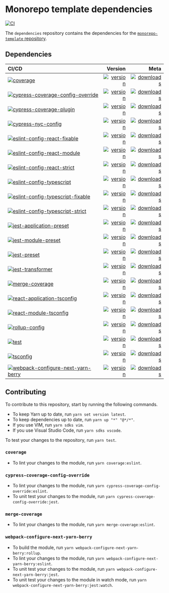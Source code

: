 # Monorepo template dependencies

[![CI](https://github.com/monorepo-template/dependencies/actions/workflows/index.yml/badge.svg?branch=main&event=push)](https://github.com/monorepo-template/dependencies/actions/workflows/index.yml)

The `dependencies` repository contains the dependencies for the
[`monorepo-template` repository](https://github.com/monorepo-template/monorepo-template/).

## Dependencies

| CI/CD | Version | Meta |
| :---- | ------: | ---: |
| [![coverage](https://github.com/monorepo-template/dependencies/actions/workflows/coverage.yml/badge.svg?branch=main&event=push)](https://github.com/monorepo-template/dependencies/actions/workflows/coverage.yml) | [![version](https://img.shields.io/npm/v/@monorepo-template/coverage.svg)](https://www.npmjs.com/package/@monorepo-template/coverage) | [![downloads](https://img.shields.io/npm/dt/@monorepo-template/coverage.svg)](https://www.npmjs.com/package/@monorepo-template/coverage) |
| [![cypress-coverage-config-override](https://github.com/monorepo-template/dependencies/actions/workflows/cypress-coverage-config-override.yml/badge.svg?branch=main&event=push)](https://github.com/monorepo-template/dependencies/actions/workflows/cypress-coverage-config-override.yml) | [![version](https://img.shields.io/npm/v/@monorepo-template/cypress-coverage-config-override.svg)](https://www.npmjs.com/package/@monorepo-template/coverage) | [![downloads](https://img.shields.io/npm/dt/@monorepo-template/cypress-coverage-config-override.svg)](https://www.npmjs.com/package/@monorepo-template/cypress-coverage-config-override) |
| [![cypress-coverage-plugin](https://github.com/monorepo-template/dependencies/actions/workflows/cypress-coverage-plugin.yml/badge.svg?branch=main&event=push)](https://github.com/monorepo-template/dependencies/actions/workflows/cypress-coverage-plugin.yml) | [![version](https://img.shields.io/npm/v/@monorepo-template/cypress-coverage-plugin.svg)](https://www.npmjs.com/package/@monorepo-template/coverage) | [![downloads](https://img.shields.io/npm/dt/@monorepo-template/cypress-coverage-plugin.svg)](https://www.npmjs.com/package/@monorepo-template/cypress-coverage-plugin) |
| [![cypress-nyc-config](https://github.com/monorepo-template/dependencies/actions/workflows/cypress-nyc-config.yml/badge.svg?branch=main&event=push)](https://github.com/monorepo-template/dependencies/actions/workflows/cypress-nyc-config.yml) | [![version](https://img.shields.io/npm/v/@monorepo-template/cypress-nyc-config.svg)](https://www.npmjs.com/package/@monorepo-template/cypress-nyc-config) | [![downloads](https://img.shields.io/npm/dt/@monorepo-template/cypress-nyc-config.svg)](https://www.npmjs.com/package/@monorepo-template/cypress-nyc-config) |
| [![eslint-config-react-fixable](https://github.com/monorepo-template/dependencies/actions/workflows/eslint-config-react-fixable.yml/badge.svg?branch=main&event=push)](https://github.com/monorepo-template/dependencies/actions/workflows/eslint-config-react-fixable.yml) | [![version](https://img.shields.io/npm/v/@monorepo-template/eslint-config-react-fixable.svg)](https://www.npmjs.com/package/@monorepo-template/eslint-config-typescript-fixable) | [![downloads](https://img.shields.io/npm/dt/@monorepo-template/eslint-config-react-fixable.svg)](https://www.npmjs.com/package/@monorepo-template/eslint-config-react-fixable) |
| [![eslint-config-react-module](https://github.com/monorepo-template/dependencies/actions/workflows/eslint-config-react-module.yml/badge.svg?branch=main&event=push)](https://github.com/monorepo-template/dependencies/actions/workflows/eslint-config-react-module.yml) | [![version](https://img.shields.io/npm/v/@monorepo-template/eslint-config-react-module.svg)](https://www.npmjs.com/package/@monorepo-template/eslint-config-typescript-module) | [![downloads](https://img.shields.io/npm/dt/@monorepo-template/eslint-config-react-module.svg)](https://www.npmjs.com/package/@monorepo-template/eslint-config-react-module) |
| [![eslint-config-react-strict](https://github.com/monorepo-template/dependencies/actions/workflows/eslint-config-react-strict.yml/badge.svg?branch=main&event=push)](https://github.com/monorepo-template/dependencies/actions/workflows/eslint-config-react-strict.yml) | [![version](https://img.shields.io/npm/v/@monorepo-template/eslint-config-react-strict.svg)](https://www.npmjs.com/package/@monorepo-template/eslint-config-react-strict) | [![downloads](https://img.shields.io/npm/dt/@monorepo-template/eslint-config-react-strict.svg)](https://www.npmjs.com/package/@monorepo-template/eslint-config-react-strict) |
| [![eslint-config-typescript](https://github.com/monorepo-template/dependencies/actions/workflows/eslint-config-typescript.yml/badge.svg?branch=main&event=push)](https://github.com/monorepo-template/dependencies/actions/workflows/eslint-config-typescript.yml) | [![version](https://img.shields.io/npm/v/@monorepo-template/eslint-config-typescript.svg)](https://www.npmjs.com/package/@monorepo-template/eslint-config-typescript) | [![downloads](https://img.shields.io/npm/dt/@monorepo-template/eslint-config-typescript.svg)](https://www.npmjs.com/package/@monorepo-template/eslint-config-typescript) |
| [![eslint-config-typescript-fixable](https://github.com/monorepo-template/dependencies/actions/workflows/eslint-config-typescript-fixable.yml/badge.svg?branch=main&event=push)](https://github.com/monorepo-template/dependencies/actions/workflows/eslint-config-typescript-fixable.yml) | [![version](https://img.shields.io/npm/v/@monorepo-template/eslint-config-typescript-fixable.svg)](https://www.npmjs.com/package/@monorepo-template/eslint-config-typescript-fixable) | [![downloads](https://img.shields.io/npm/dt/@monorepo-template/eslint-config-typescript-fixable.svg)](https://www.npmjs.com/package/@monorepo-template/eslint-config-typescript-fixable) |
| [![eslint-config-typescript-strict](https://github.com/monorepo-template/dependencies/actions/workflows/eslint-config-typescript-strict.yml/badge.svg?branch=main&event=push)](https://github.com/monorepo-template/dependencies/actions/workflows/eslint-config-typescript-strict.yml) | [![version](https://img.shields.io/npm/v/@monorepo-template/eslint-config-typescript-strict.svg)](https://www.npmjs.com/package/@monorepo-template/eslint-config-typescript-strict) | [![downloads](https://img.shields.io/npm/dt/@monorepo-template/eslint-config-typescript-strict.svg)](https://www.npmjs.com/package/@monorepo-template/eslint-config-typescript-strict) |
| [![jest-application-preset](https://github.com/monorepo-template/dependencies/actions/workflows/jest-application-preset.yml/badge.svg?branch=main&event=push)](https://github.com/monorepo-template/dependencies/actions/workflows/jest-application-preset.yml) | [![version](https://img.shields.io/npm/v/@monorepo-template/jest-application-preset.svg)](https://www.npmjs.com/package/@monorepo-template/jest-application-preset) | [![downloads](https://img.shields.io/npm/dt/@monorepo-template/jest-application-preset.svg)](https://www.npmjs.com/package/@monorepo-template/jest-application-preset) |
| [![jest-module-preset](https://github.com/monorepo-template/dependencies/actions/workflows/jest-module-preset.yml/badge.svg?branch=main&event=push)](https://github.com/monorepo-template/dependencies/actions/workflows/jest-module-preset.yml) | [![version](https://img.shields.io/npm/v/@monorepo-template/jest-application-preset.svg)](https://www.npmjs.com/package/@monorepo-template/jest-module-preset) | [![downloads](https://img.shields.io/npm/dt/@monorepo-template/jest-module-preset.svg)](https://www.npmjs.com/package/@monorepo-template/jest-module-preset) |
| [![jest-preset](https://github.com/monorepo-template/dependencies/actions/workflows/jest-preset.yml/badge.svg?branch=main&event=push)](https://github.com/monorepo-template/dependencies/actions/workflows/jest-preset.yml) | [![version](https://img.shields.io/npm/v/@monorepo-template/jest-preset.svg)](https://www.npmjs.com/package/@monorepo-template/jest-preset) | [![downloads](https://img.shields.io/npm/dt/@monorepo-template/jest-preset.svg)](https://www.npmjs.com/package/@monorepo-template/jest-preset) |
| [![jest-transformer](https://github.com/monorepo-template/dependencies/actions/workflows/jest-transformer.yml/badge.svg?branch=main&event=push)](https://github.com/monorepo-template/dependencies/actions/workflows/jest-transformer.yml) | [![version](https://img.shields.io/npm/v/@monorepo-template/jest-transformer.svg)](https://www.npmjs.com/package/@monorepo-template/jest-transformer) | [![downloads](https://img.shields.io/npm/dt/@monorepo-template/jest-transformer.svg)](https://www.npmjs.com/package/@monorepo-template/jest-transformer) |
| [![merge-coverage](https://github.com/monorepo-template/dependencies/actions/workflows/merge-coverage.yml/badge.svg?branch=main&event=push)](https://github.com/monorepo-template/dependencies/actions/workflows/merge-coverage.yml) | [![version](https://img.shields.io/npm/v/@monorepo-template/merge-coverage.svg)](https://www.npmjs.com/package/@monorepo-template/merge-coverage) | [![downloads](https://img.shields.io/npm/dt/@monorepo-template/merge-coverage.svg)](https://www.npmjs.com/package/@monorepo-template/merge-coverage) |
| [![react-application-tsconfig](https://github.com/monorepo-template/dependencies/actions/workflows/react-application-tsconfig.yml/badge.svg?branch=main&event=push)](https://github.com/monorepo-template/dependencies/actions/workflows/react-application-tsconfig.yml) | [![version](https://img.shields.io/npm/v/@monorepo-template/react-application-tsconfig.svg)](https://www.npmjs.com/package/@monorepo-template/react-application-tsconfig) | [![downloads](https://img.shields.io/npm/dt/@monorepo-template/react-application-tsconfig.svg)](https://www.npmjs.com/package/@monorepo-template/react-application-tsconfig) |
| [![react-module-tsconfig](https://github.com/monorepo-template/dependencies/actions/workflows/react-module-tsconfig.yml/badge.svg?branch=main&event=push)](https://github.com/monorepo-template/dependencies/actions/workflows/react-module-tsconfig.yml) | [![version](https://img.shields.io/npm/v/@monorepo-template/react-module-tsconfig.svg)](https://www.npmjs.com/package/@monorepo-template/react-module-tsconfig) | [![downloads](https://img.shields.io/npm/dt/@monorepo-template/react-module-tsconfig.svg)](https://www.npmjs.com/package/@monorepo-template/react-module-tsconfig) |
| [![rollup-config](https://github.com/monorepo-template/dependencies/actions/workflows/rollup-config.yml/badge.svg?branch=main&event=push)](https://github.com/monorepo-template/dependencies/actions/workflows/rollup-config.yml) | [![version](https://img.shields.io/npm/v/@monorepo-template/rollup-config.svg)](https://www.npmjs.com/package/@monorepo-template/rollup-config) | [![downloads](https://img.shields.io/npm/dt/@monorepo-template/rollup-config.svg)](https://www.npmjs.com/package/@monorepo-template/rollup-config) |
| [![test](https://github.com/monorepo-template/dependencies/actions/workflows/test.yml/badge.svg?branch=main&event=push)](https://github.com/monorepo-template/dependencies/actions/workflows/test.yml) | [![version](https://img.shields.io/npm/v/@monorepo-template/test.svg)](https://www.npmjs.com/package/@monorepo-template/test) | [![downloads](https://img.shields.io/npm/dt/@monorepo-template/test.svg)](https://www.npmjs.com/package/@monorepo-template/test) |
| [![tsconfig](https://github.com/monorepo-template/dependencies/actions/workflows/tsconfig.yml/badge.svg?branch=main&event=push)](https://github.com/monorepo-template/dependencies/actions/workflows/tsconfig.yml) | [![version](https://img.shields.io/npm/v/@monorepo-template/tsconfig.svg)](https://www.npmjs.com/package/@monorepo-template/tsconfig) | [![downloads](https://img.shields.io/npm/dt/@monorepo-template/tsconfig.svg)](https://www.npmjs.com/package/@monorepo-template/tsconfig) |
| [![webpack-configure-next-yarn-berry](https://github.com/monorepo-template/dependencies/actions/workflows/webpack-configure-next-yarn-berry.yml/badge.svg?branch=main&event=push)](https://github.com/monorepo-template/dependencies/actions/workflows/webpack-configure-next-yarn-berry.yml) | [![version](https://img.shields.io/npm/v/@monorepo-template/webpack-configure-next-yarn-berry.svg)](https://www.npmjs.com/package/@monorepo-template/webpack-configure-next-yarn-berry) | [![downloads](https://img.shields.io/npm/dt/@monorepo-template/webpack-configure-next-yarn-berry.svg)](https://www.npmjs.com/package/@monorepo-template/webpack-configure-next-yarn-berry) |

## Contributing

To contribute to this repository, start by running the following commands.

- To keep Yarn up to date, run `yarn set version latest`.
- To keep dependencies up to date, run `yarn up "*" "@*/*"`.
- If you use VIM, run `yarn sdks vim`.
- If you use Visual Studio Code, run `yarn sdks vscode`.

To test your changes to the repository, run `yarn test`.

### `coverage`

- To lint your changes to the module, run `yarn coverage:eslint`.

### `cypress-coverage-config-override`

- To lint your changes to the module, run
  `yarn cypress-coverage-config-override:eslint`.
- To unit test your changes to the module, run
  `yarn cypress-coverage-config-override:jest`.

### `merge-coverage`

- To lint your changes to the module, run `yarn merge-coverage:eslint`.

### `webpack-configure-next-yarn-berry`

- To build the module, run `yarn webpack-configure-next-yarn-berry:rollup`.
- To lint your changes to the module, run
  `yarn webpack-configure-next-yarn-berry:eslint`.
- To unit test your changes to the module, run
  `yarn webpack-configure-next-yarn-berry:jest`.
- To unit test your changes to the module in watch mode, run
  `yarn webpack-configure-next-yarn-berry:jest:watch`.
